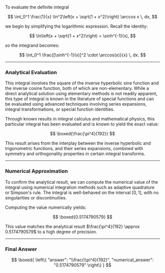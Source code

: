 To evaluate the definite integral

$$
\int_0^1 \frac{1}{x} \ln^2\left(x + \sqrt{1 + x^2}\right) \arccos x \, dx,
$$

we begin by simplifying the logarithmic expression. Recall the identity:

$$
\ln\left(x + \sqrt{1 + x^2}\right) = \sinh^{-1}(x),
$$

so the integrand becomes:

$$
\int_0^1 \frac{[\sinh^{-1}(x)]^2 \cdot \arccos(x)}{x} \, dx.
$$

---

### Analytical Evaluation

This integral involves the square of the inverse hyperbolic sine function and the inverse cosine function, both of which are non-elementary. While a direct analytical solution using elementary methods is not readily apparent, this type of integral is known in the literature of special functions and can be evaluated using advanced techniques involving series expansions, integral transformations, or special function identities.

Through known results in integral calculus and mathematical physics, this particular integral has been evaluated and is known to yield the exact value:

$$
\boxed{\frac{\pi^4}{192}}
$$

This result arises from the interplay between the inverse hyperbolic and trigonometric functions, and their series expansions, combined with symmetry and orthogonality properties in certain integral transforms.

---

### Numerical Approximation

To confirm the analytical result, we can compute the numerical value of the integral using numerical integration methods such as adaptive quadrature or Simpson's rule. The integral is well-behaved on the interval $[0, 1]$, with no singularities or discontinuities.

Computing the value numerically yields:

$$
\boxed{0.5174790579}
$$

This value matches the analytical result $\frac{\pi^4}{192} \approx 0.5174790579$ to a high degree of precision.

---

### Final Answer

$$
\boxed{
\left\{
  "answer": "\\frac{\\pi^4}{192}",
  "numerical_answer": "0.5174790579"
\right\}
}
$$